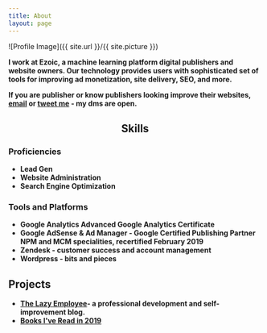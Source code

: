 ```yaml
---
title: About
layout: page
---
```


![Profile Image]({{ site.url }}/{{ site.picture }})

<p> <b>I work at Ezoic, a machine learning platform digital publishers and website owners. Our technology provides users with sophisticated set of tools for improving ad monetization, site delivery, SEO, and more.</b></p>

<p><b> If you are publisher or know publishers looking improve their websites, <a href="mailto:mark@markprvs.com">email</a> or <a href="https://www.twitter.com/markprvs/">tweet me</a> - my dms are open.

<h2><div style="text-align: center">Skills</div></h2>

<h3>Proficiencies</h3>

<ul class="skill-list">
	<li><b>Lead Gen</b></li>
	<li><b>Website Administration</b></li>
	<li><b>Search Engine Optimization</b></li>

</ul>

<h3>Tools and Platforms</h3>
<ul class="skill-list">
	<li><b>Google Analytics</b> Advanced Google Analytics Certificate</li>
	<li><b>Google AdSense & Ad Manager</b> - Google Certified Publishing Partner NPM and MCM specialities, recertified February 2019</li>
	<li><b>Zendesk</b> - customer success and account management </li>
	<li><b>Wordpress</b> - bits and pieces </li>
</ul>



<h2>Projects</h2>

<ul>
	<li><a href="https://www.thelazyemployee.com/"> The Lazy Employee</a>- a professional development and self-improvement blog.</li>
	<li><a href="https://markprvs.com/books-read-in-2019/">Books I've Read in 2019</a></li>
</ul>